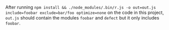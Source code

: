 After running
`npm install && ./node_modules/.bin/r.js -o out=out.js include=foobar exclude=bar/foo optimize=none`
on the code in this project, `out.js` should contain the modules `foobar` and `defect`
but it only includes `foobar`.
